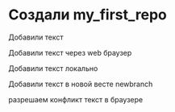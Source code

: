 ﻿# Создали my_first_repo

Добавили текст

Добавили текст через web браузер

Добавили текст локально

Добавили текст в новой весте newbranch

разрешаем конфликт текст в браузере

